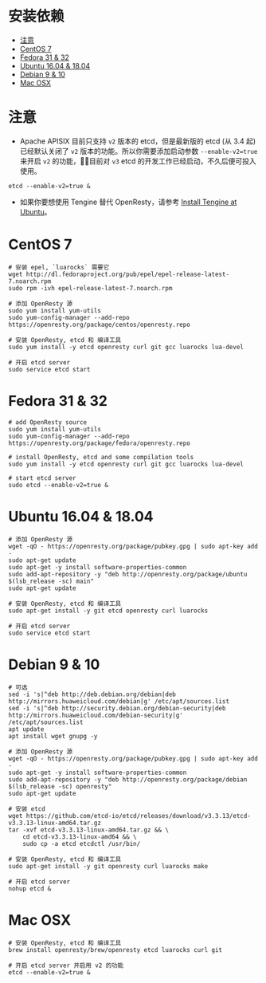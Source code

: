 <!--
#
# Licensed to the Apache Software Foundation (ASF) under one or more
# contributor license agreements.  See the NOTICE file distributed with
# this work for additional information regarding copyright ownership.
# The ASF licenses this file to You under the Apache License, Version 2.0
# (the "License"); you may not use this file except in compliance with
# the License.  You may obtain a copy of the License at
#
#     http://www.apache.org/licenses/LICENSE-2.0
#
# Unless required by applicable law or agreed to in writing, software
# distributed under the License is distributed on an "AS IS" BASIS,
# WITHOUT WARRANTIES OR CONDITIONS OF ANY KIND, either express or implied.
# See the License for the specific language governing permissions and
# limitations under the License.
#
-->

# 安装依赖
- [注意](#注意)
- [CentOS 7](#centos-7)
- [Fedora 31 & 32](#fedora-31--32)
- [Ubuntu 16.04 & 18.04](#ubuntu-1604--1804)
- [Debian 9 & 10](#debian-9--10)
- [Mac OSX](#mac-osx)

注意
====
- Apache APISIX 目前只支持 `v2` 版本的 etcd，但是最新版的 etcd (从 3.4 起)已经默认关闭了 `v2` 版本的功能。所以你需要添加启动参数 `--enable-v2=true` 来开启 `v2` 的功能，目前对 `v3` etcd 的开发工作已经启动，不久后便可投入使用。

```shell
etcd --enable-v2=true &
```

- 如果你要想使用 Tengine 替代 OpenResty，请参考 [Install Tengine at Ubuntu](../../.travis/linux_tengine_runner.sh)。


CentOS 7
========

```shell
# 安装 epel, `luarocks` 需要它
wget http://dl.fedoraproject.org/pub/epel/epel-release-latest-7.noarch.rpm
sudo rpm -ivh epel-release-latest-7.noarch.rpm

# 添加 OpenResty 源
sudo yum install yum-utils
sudo yum-config-manager --add-repo https://openresty.org/package/centos/openresty.repo

# 安装 OpenResty, etcd 和 编译工具
sudo yum install -y etcd openresty curl git gcc luarocks lua-devel

# 开启 etcd server
sudo service etcd start
```

Fedora 31 & 32
==============

```shell
# add OpenResty source
sudo yum install yum-utils
sudo yum-config-manager --add-repo https://openresty.org/package/fedora/openresty.repo

# install OpenResty, etcd and some compilation tools
sudo yum install -y etcd openresty curl git gcc luarocks lua-devel

# start etcd server
sudo etcd --enable-v2=true &
```

Ubuntu 16.04 & 18.04
====================

```shell
# 添加 OpenResty 源
wget -qO - https://openresty.org/package/pubkey.gpg | sudo apt-key add -
sudo apt-get update
sudo apt-get -y install software-properties-common
sudo add-apt-repository -y "deb http://openresty.org/package/ubuntu $(lsb_release -sc) main"
sudo apt-get update

# 安装 OpenResty, etcd 和 编译工具
sudo apt-get install -y git etcd openresty curl luarocks

# 开启 etcd server
sudo service etcd start
```

Debian 9 & 10
=============

```shell
# 可选
sed -i 's|^deb http://deb.debian.org/debian|deb http://mirrors.huaweicloud.com/debian|g' /etc/apt/sources.list
sed -i 's|^deb http://security.debian.org/debian-security|deb http://mirrors.huaweicloud.com/debian-security|g' /etc/apt/sources.list
apt update
apt install wget gnupg -y

# 添加 OpenResty 源
wget -qO - https://openresty.org/package/pubkey.gpg | sudo apt-key add -
sudo apt-get -y install software-properties-common
sudo add-apt-repository -y "deb http://openresty.org/package/debian $(lsb_release -sc) openresty"
sudo apt-get update

# 安装 etcd
wget https://github.com/etcd-io/etcd/releases/download/v3.3.13/etcd-v3.3.13-linux-amd64.tar.gz
tar -xvf etcd-v3.3.13-linux-amd64.tar.gz && \
    cd etcd-v3.3.13-linux-amd64 && \
    sudo cp -a etcd etcdctl /usr/bin/

# 安装 OpenResty, etcd 和 编译工具
sudo apt-get install -y git openresty curl luarocks make

# 开启 etcd server
nohup etcd &
```

Mac OSX
=======

```shell
# 安装 OpenResty, etcd 和 编译工具
brew install openresty/brew/openresty etcd luarocks curl git

# 开启 etcd server 并启用 v2 的功能
etcd --enable-v2=true &
```
